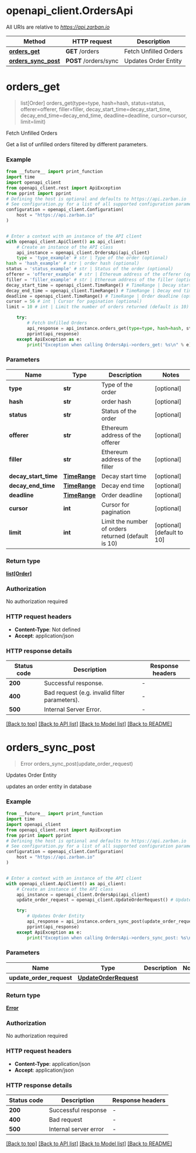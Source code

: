 # openapi_client.OrdersApi

All URIs are relative to *https://api.zarban.io*

Method | HTTP request | Description
------------- | ------------- | -------------
[**orders_get**](OrdersApi.md#orders_get) | **GET** /orders | Fetch Unfilled Orders
[**orders_sync_post**](OrdersApi.md#orders_sync_post) | **POST** /orders/sync | Updates Order Entity


# **orders_get**
> list[Order] orders_get(type=type, hash=hash, status=status, offerer=offerer, filler=filler, decay_start_time=decay_start_time, decay_end_time=decay_end_time, deadline=deadline, cursor=cursor, limit=limit)

Fetch Unfilled Orders

Get a list of unfilled orders filtered by different parameters.

### Example

```python
from __future__ import print_function
import time
import openapi_client
from openapi_client.rest import ApiException
from pprint import pprint
# Defining the host is optional and defaults to https://api.zarban.io
# See configuration.py for a list of all supported configuration parameters.
configuration = openapi_client.Configuration(
    host = "https://api.zarban.io"
)


# Enter a context with an instance of the API client
with openapi_client.ApiClient() as api_client:
    # Create an instance of the API class
    api_instance = openapi_client.OrdersApi(api_client)
    type = 'type_example' # str | Type of the order (optional)
hash = 'hash_example' # str | order hash (optional)
status = 'status_example' # str | Status of the order (optional)
offerer = 'offerer_example' # str | Ethereum address of the offerer (optional)
filler = 'filler_example' # str | Ethereum address of the filler (optional)
decay_start_time = openapi_client.TimeRange() # TimeRange | Decay start time (optional)
decay_end_time = openapi_client.TimeRange() # TimeRange | Decay end time (optional)
deadline = openapi_client.TimeRange() # TimeRange | Order deadline (optional)
cursor = 56 # int | Cursor for pagination (optional)
limit = 10 # int | Limit the number of orders returned (default is 10) (optional) (default to 10)

    try:
        # Fetch Unfilled Orders
        api_response = api_instance.orders_get(type=type, hash=hash, status=status, offerer=offerer, filler=filler, decay_start_time=decay_start_time, decay_end_time=decay_end_time, deadline=deadline, cursor=cursor, limit=limit)
        pprint(api_response)
    except ApiException as e:
        print("Exception when calling OrdersApi->orders_get: %s\n" % e)
```

### Parameters

Name | Type | Description  | Notes
------------- | ------------- | ------------- | -------------
 **type** | **str**| Type of the order | [optional] 
 **hash** | **str**| order hash | [optional] 
 **status** | **str**| Status of the order | [optional] 
 **offerer** | **str**| Ethereum address of the offerer | [optional] 
 **filler** | **str**| Ethereum address of the filler | [optional] 
 **decay_start_time** | [**TimeRange**](.md)| Decay start time | [optional] 
 **decay_end_time** | [**TimeRange**](.md)| Decay end time | [optional] 
 **deadline** | [**TimeRange**](.md)| Order deadline | [optional] 
 **cursor** | **int**| Cursor for pagination | [optional] 
 **limit** | **int**| Limit the number of orders returned (default is 10) | [optional] [default to 10]

### Return type

[**list[Order]**](Order.md)

### Authorization

No authorization required

### HTTP request headers

 - **Content-Type**: Not defined
 - **Accept**: application/json

### HTTP response details
| Status code | Description | Response headers |
|-------------|-------------|------------------|
**200** | Successful response. |  -  |
**400** | Bad request (e.g. invalid filter parameters). |  -  |
**500** | Internal Server Error. |  -  |

[[Back to top]](#) [[Back to API list]](../README.md#documentation-for-api-endpoints) [[Back to Model list]](../README.md#documentation-for-models) [[Back to README]](../README.md)

# **orders_sync_post**
> Error orders_sync_post(update_order_request)

Updates Order Entity

updates an order entity in database

### Example

```python
from __future__ import print_function
import time
import openapi_client
from openapi_client.rest import ApiException
from pprint import pprint
# Defining the host is optional and defaults to https://api.zarban.io
# See configuration.py for a list of all supported configuration parameters.
configuration = openapi_client.Configuration(
    host = "https://api.zarban.io"
)


# Enter a context with an instance of the API client
with openapi_client.ApiClient() as api_client:
    # Create an instance of the API class
    api_instance = openapi_client.OrdersApi(api_client)
    update_order_request = openapi_client.UpdateOrderRequest() # UpdateOrderRequest | 

    try:
        # Updates Order Entity
        api_response = api_instance.orders_sync_post(update_order_request)
        pprint(api_response)
    except ApiException as e:
        print("Exception when calling OrdersApi->orders_sync_post: %s\n" % e)
```

### Parameters

Name | Type | Description  | Notes
------------- | ------------- | ------------- | -------------
 **update_order_request** | [**UpdateOrderRequest**](UpdateOrderRequest.md)|  | 

### Return type

[**Error**](Error.md)

### Authorization

No authorization required

### HTTP request headers

 - **Content-Type**: application/json
 - **Accept**: application/json

### HTTP response details
| Status code | Description | Response headers |
|-------------|-------------|------------------|
**200** | Successful response |  -  |
**400** | Bad request |  -  |
**500** | Internal server error |  -  |

[[Back to top]](#) [[Back to API list]](../README.md#documentation-for-api-endpoints) [[Back to Model list]](../README.md#documentation-for-models) [[Back to README]](../README.md)

